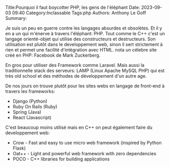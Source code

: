 Title:Pourquoi il faut boycotter PHP, les gens de l'éléphant
Date: 2023-09-03 09:40
Category:Inclassable
Tags:php
Authors: Anthony Le Goff
Summary:

Je suis un peu en guerre contre les langages absurdes et obsolètes. Et il y en a un qui m'énerve à travers l'éléphant: PHP. Tout comme le C++ c'est un langage orienté-objet qui utilise des constructeurs et destructeurs. Son utilisation est plutôt dans le developpement web, sinon il sert strictement à rien et permet une facilité d'intégration avec HTML. nota un célebre site créé en PHP: Facebook de Mark Zuckerberg.

En gros pour utiliser des Framework comme Laravel. Mais aussi la traditionnelle stack des serveurs: LAMP (Linux Apache MySQL PHP) qui est très old school et des méthodes de développement d'un autre age.

De nos jours on trouve plutôt pour les sites webs en langage de front-end à travers les frameworks:

* Django (Python)
* Ruby On Rails (Ruby)
* Spring (Java)
* React (Javascript)

C'est beaucoup moins utilisé mais en C++ on peut également faire du developpement web:

* Crow - Fast and easy to use micro web framework (inspired by Python Flask)
* Oat++ - Light and powerful web framework with zero dependencies
* POCO - C++ libraries for building applications
